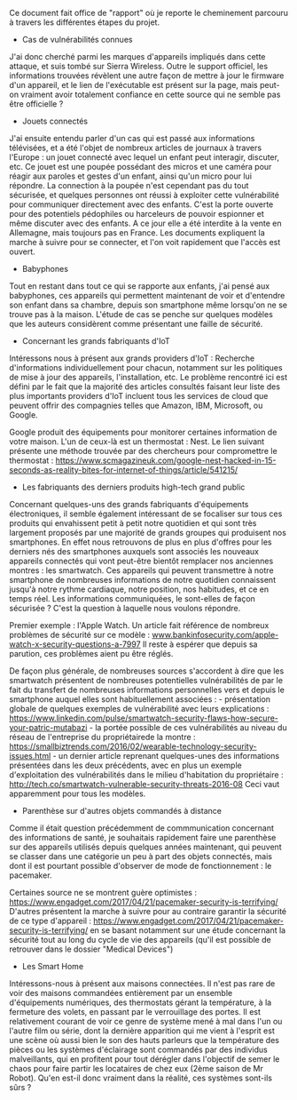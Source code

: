 Ce document fait office de "rapport" où je reporte le cheminement parcouru à travers les différentes étapes du projet.


- Cas de vulnérabilités connues

J'ai donc cherché parmi les marques d'appareils impliqués dans cette attaque, et suis tombé sur Sierra Wireless.
Outre le support officiel, les informations trouvées révèlent une autre façon de mettre à jour le firmware d'un appareil, et le lien de l'exécutable est présent sur la page, mais peut-on vraiment avoir totalement confiance en cette source qui ne semble pas être officielle ?


- Jouets connectés

J'ai ensuite entendu parler d'un cas qui est passé aux informations télévisées, et a été l'objet de nombreux articles de journaux à travers l'Europe : un jouet connecté avec lequel un enfant peut interagir, discuter, etc.
Ce jouet est une poupée possédant des micros et une caméra pour réagir aux paroles et gestes d'un enfant, ainsi qu'un micro pour lui répondre. La connection à la poupée n'est cependant pas du tout sécurisée, et quelques personnes ont réussi à exploiter cette vulnérabilité pour communiquer directement avec des enfants. C'est la porte ouverte pour des potentiels pédophiles ou harceleurs de pouvoir espionner et même discuter avec des enfants.
A ce jour elle a été interdite à la vente en Allemagne, mais toujours pas en France.
Les documents expliquent la marche à suivre pour se connecter, et l'on voit rapidement que l'accès est ouvert.


- Babyphones

Tout en restant dans tout ce qui se rapporte aux enfants, j'ai pensé aux babyphones, ces appareils qui permettent maintenant de voir et d'entendre son enfant dans sa chambre, depuis son smartphone même lorsqu'on ne se trouve pas à la maison.
L'étude de cas se penche sur quelques modèles que les auteurs considèrent comme présentant une faille de sécurité.


- Concernant les grands fabriquants d'IoT

Intéressons nous à présent aux grands providers d'IoT :
Recherche d'informations individuellement pour chacun, notamment sur les politiques de mise à jour des appareils, l'installation, etc.
Le problème rencontré ici est défini par le fait que la majorité des articles consultés faisant leur liste des plus importants providers d'IoT incluent tous les services de cloud que peuvent offrir des compagnies telles que Amazon, IBM, Microsoft, ou Google.

Google produit des équipements pour monitorer certaines information de votre maison. L'un de ceux-là est un thermostat : Nest. Le lien suivant présente une méthode trouvée par des chercheurs pour compromettre le thermostat :
https://www.scmagazineuk.com/google-nest-hacked-in-15-seconds-as-reality-bites-for-internet-of-things/article/541215/


- Les fabriquants des derniers produits high-tech grand public

Concernant quelques-uns des grands fabriquants d'équipements électroniques, il semble également intéressant de se focaliser sur tous ces produits qui envahissent petit à petit notre quotidien et qui sont très largement proposés par une majorité de grands groupes qui produisent nos smartphones. En effet nous retrouvons de plus en plus d'offres pour les derniers nés des smartphones auxquels sont associés les nouveaux appareils connectés qui vont peut-être bientôt remplacer nos anciennes montres : les smartwatch.
Ces appareils qui peuvent transmettre à notre smartphone de nombreuses informations de notre quotidien connaissent jusqu'à notre rythme cardiaque, notre position, nos habitudes, et ce en temps réel. Les informations communiquées, le sont-elles de façon sécurisée ? C'est la question à laquelle nous voulons répondre.

Premier exemple : l'Apple Watch.
Un article fait référence de nombreux problèmes de sécurité sur ce modèle :
www.bankinfosecurity.com/apple-watch-x-security-questions-a-7997
Il reste à espérer que depuis sa parution, ces problèmes aient pu être réglés.

De façon plus générale, de nombreuses sources s'accordent à dire que les smartwatch présentent de nombreuses potentielles vulnérabilités de par le fait du transfert de nombreuses informations personnelles vers et depuis le smartphone auquel elles sont habituellement associées :
	- présentation globale de quelques exemples de vulnérabilité avec leurs explications : https://www.linkedin.com/pulse/smartwatch-security-flaws-how-secure-your-patric-mutabazi
	- la portée possible de ces vulnérabilités au niveau du réseau de l'entreprise du propriétairede la montre : https://smallbiztrends.com/2016/02/wearable-technology-security-issues.html
	- un dernier article reprenant quelques-unes des informations présentées dans les deux précédents, avec en plus un exemple d'exploitation des vulnérabilités dans le milieu d'habitation du propriétaire : http://tech.co/smartwatch-vulnerable-security-threats-2016-08
Ceci vaut apparemment pour tous les modèles.


- Parenthèse sur d'autres objets commandés à distance

Comme il était question précédemment de commmunication concernant des informations de santé, je souhaitais rapidement faire une parenthèse sur des appareils utilisés depuis quelques années maintenant, qui peuvent se classer dans une catégorie un peu à part des objets connectés, mais dont il est pourtant possible d'observer de mode de fonctionnement : le pacemaker.

Certaines source ne se montrent guère optimistes :
https://www.engadget.com/2017/04/21/pacemaker-security-is-terrifying/
D'autres présentent la marche à suivre pour au contraire garantir la sécurité de ce type d'appareil : https://www.engadget.com/2017/04/21/pacemaker-security-is-terrifying/ en se basant notamment sur une étude concernant la sécurité tout au long du cycle de vie des appareils (qu'il est possible de retrouver dans le dossier "Medical Devices")


- Les Smart Home

Intéressons-nous à présent aux maisons connectées. Il n'est pas rare de voir des maisons commandées entièrement par un ensemble d'équipements numériques, des thermostats gérant la température, à la fermeture des volets, en passant par le verrouillage des portes. Il est relativement courant de voir ce genre de système mené à mal dans l'un ou l'autre film ou série, dont la dernière apparition qui me vient à l'esprit est une scène où aussi bien le son des hauts parleurs que la température des pièces ou les systèmes d'éclairage sont commandés par des individus malveillants, qui en profitent pour tout dérégler dans l'objectif de semer le chaos pour faire partir les locataires de chez eux (2ème saison de Mr Robot).
Qu'en est-il donc vraiment dans la réalité, ces systèmes sont-ils sûrs ?


